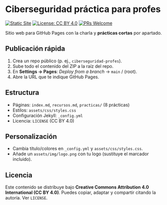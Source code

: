 # Ciberseguridad práctica para profes

[![Static Site](https://img.shields.io/badge/GitHub%20Pages-Ready-blue)](#)
[![License: CC BY 4.0](https://img.shields.io/badge/License-CC%20BY%204.0-lightgrey.svg)](https://creativecommons.org/licenses/by/4.0/)
[![PRs Welcome](https://img.shields.io/badge/PRs-welcome-brightgreen.svg)](#)

Sitio web para GitHub Pages con la charla y **prácticas cortas** por apartado.

## Publicación rápida
1. Crea un repo público (p. ej., `ciberseguridad-profes`).
2. Sube todo el contenido del ZIP a la raíz del repo.
3. En **Settings → Pages**: *Deploy from a branch* → `main` / (root).
4. Abre la URL que te indique GitHub Pages.

## Estructura
- Páginas: `index.md`, `recursos.md`, `practicas/` (8 prácticas)
- Estilos: `assets/css/styles.css`
- Configuración Jekyll: `_config.yml`
- Licencia: `LICENSE` (CC BY 4.0)

## Personalización
- Cambia título/colores en `_config.yml` y `assets/css/styles.css`.
- Añade un `assets/img/logo.png` con tu logo (sustituye el marcador incluido).

## Licencia
Este contenido se distribuye bajo **Creative Commons Attribution 4.0 International (CC BY 4.0)**. Puedes copiar, adaptar y compartir citando la autoría. Ver `LICENSE`.
